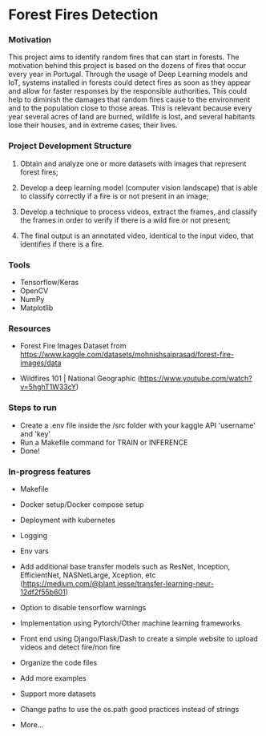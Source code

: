 # Forest Fires Detection


### Motivation
This project aims to identify random fires that can start in forests. The motivation behind this project is based on the dozens of fires that occur every year in Portugal. Through the usage of Deep Learning models and IoT, systems installed in forests could detect fires as soon as they appear and allow for faster responses by the responsible authorities. This could help to diminish the damages that random fires cause to the environment and to the population close to those areas. This is relevant because every year several acres of land are burned, wildlife is lost, and several habitants lose their houses, and in extreme cases, their lives.


### Project Development Structure

1. Obtain and analyze one or more datasets with images that represent forest fires;

2. Develop a deep learning model (computer vision landscape) that is able to classify correctly if a fire is or not present in an image;

3. Develop a technique to process videos, extract the frames, and classify the frames in order to verify if there is a wild fire or not present;

4. The final output is an annotated video, identical to the input video, that identifies if there is a fire.


### Tools

- Tensorflow/Keras
- OpenCV
- NumPy
- Matplotlib

### Resources

- Forest Fire Images Dataset from https://www.kaggle.com/datasets/mohnishsaiprasad/forest-fire-images/data

- Wildfires 101 | National Geographic (https://www.youtube.com/watch?v=5hghT1W33cY)


### Steps to run

- Create a .env file inside the /src folder with your kaggle API 'username' and 'key'
- Run a Makefile command for TRAIN or INFERENCE
- Done!


### In-progress features

- Makefile
- Docker setup/Docker compose setup
- Deployment with kubernetes
- Logging
- Env vars
- Add additional base transfer models such as ResNet, Inception, EfficientNet, NASNetLarge, Xception, etc 
    (https://medium.com/@blant.jesse/transfer-learning-neur-12df2f55b601)

- Option to disable tensorflow warnings
- Implementation using Pytorch/Other machine learning frameworks
- Front end using Django/Flask/Dash to create a simple website to upload videos and detect fire/non fire
- Organize the code files
- Add more examples
- Support more datasets
- Change paths to use the os.path good practices instead of strings
- More...